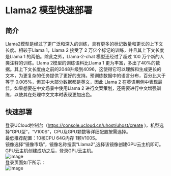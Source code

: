 # Llama2 模型快速部署

## 简介 
Llama2模型是经过了更广泛和深入的训练，具有更多的标记数量和更长的上下文长度。相较于Llama 1，Llama 2 接受了 2 万亿个标记的训练，并且其上下文长度是Llama 1 的两倍。除此之外，Llama-2-chat 模型还经过了超过 100 万个新的人类注释的训练。Llama 2模型的训练语料比Llama 1 更为丰富，多出了40%的数据。其上下文长度由之前的2048升级到4096，这使得它可以理解和生成更长的文本，为更复杂的任务提供了更好的支持。预训练数据中的语言分布，百分比大于等于 0.005%，但其中大部分数据都是英文，因此 Llama 2 在英语用例中表现最佳。如果想要在中文场景中使用Llama 2 进行文案策划，还需要进行中文增强训练，以使其在处理中文文本时表现更加出色。

## 快速部署
登录UCloud控制台（https://console.ucloud.cn/uhost/uhost/create )，机型选择“GPU型”，“V100S”，CPU及GPU颗数等详细配置按需选择。</br>
最低推荐配置：10核CPU 64G内存 1颗V100S。</br>
镜像选择“镜像市场”，镜像名称搜索“Llama2”,选择该镜像创建GPU云主机即可。</br>
GPU云主机创建成功之后，登录GPU云主机。</br>
![image](/images/practice/Llama01.png)</br>
登录页面如下所示：</br>
![image](/images/practice/Llama02.png)</br>
